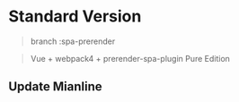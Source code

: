 # Standard Version
> branch :spa-prerender

> Vue + webpack4 + prerender-spa-plugin Pure Edition

## Update Mianline
